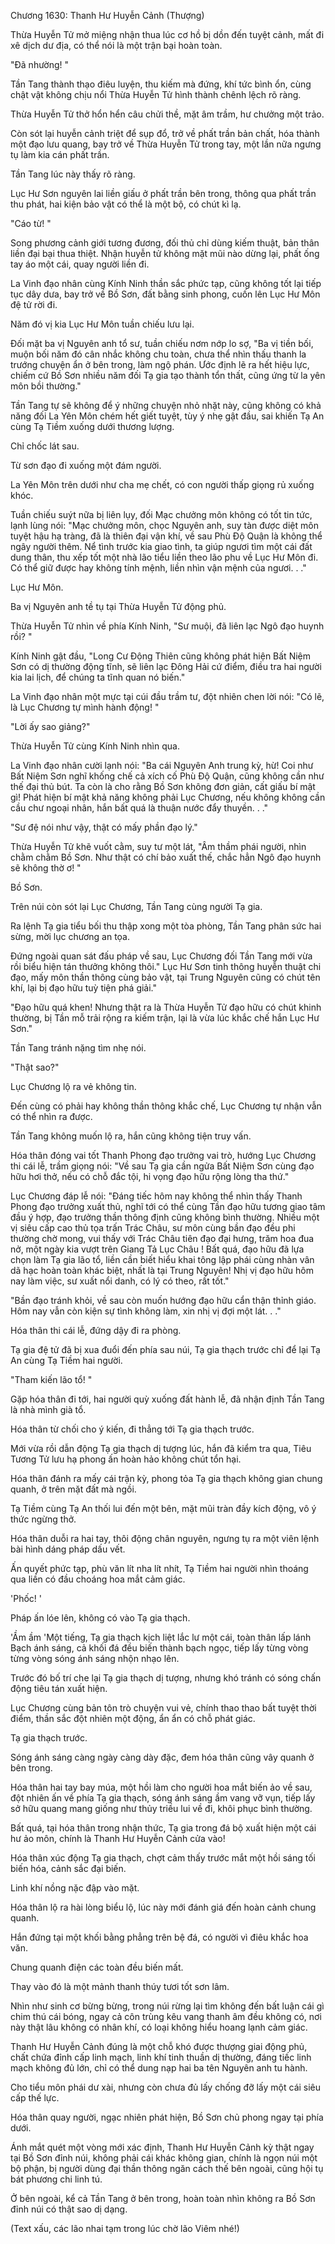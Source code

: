 




Chương 1630: Thanh Hư Huyễn Cảnh (Thượng)


Thừa Huyễn Tử mở miệng nhận thua lúc cơ hồ bị dồn đến tuyệt cảnh, mất đi xê dịch dư địa, có thể nói là một trận bại hoàn toàn.

"Đã nhường! "

Tần Tang thành thạo điêu luyện, thu kiếm mà đứng, khí tức bình ổn, cùng chật vật không chịu nổi Thừa Huyễn Tử hình thành chênh lệch rõ ràng.

Thừa Huyễn Tử thở hổn hển câu chửi thề, mặt âm trầm, hư chưởng một trảo.

Còn sót lại huyễn cảnh triệt để sụp đổ, trở về phất trần bản chất, hóa thành một đạo lưu quang, bay trở về Thừa Huyễn Tử trong tay, một lần nữa ngưng tụ làm kia cán phất trần.

Tần Tang lúc này thấy rõ ràng.

Lục Hư Sơn nguyên lai liền giấu ở phất trần bên trong, thông qua phất trần thu phát, hai kiện bảo vật có thể là một bộ, có chút kì lạ.

"Cáo từ! "

Song phương cảnh giới tương đương, đối thủ chỉ dùng kiếm thuật, bản thân liền đại bại thua thiệt. Nhận huyễn tử không mặt mũi nào dừng lại, phất ống tay áo một cái, quay người liền đi.

La Vinh đạo nhân cùng Kính Ninh thần sắc phức tạp, cũng không tốt lại tiếp tục dây dưa, bay trở về Bồ Sơn, đất bằng sinh phong, cuốn lên Lục Hư Môn đệ tử rời đi.

Năm đó vị kia Lục Hư Môn tuần chiếu lưu lại.

Đối mặt ba vị Nguyên anh tổ sư, tuần chiếu nơm nớp lo sợ, "Ba vị tiền bối, muộn bối năm đó cân nhắc không chu toàn, chưa thể nhìn thấu thanh la trướng chuyện ẩn ở bên trong, làm ngộ phán. Ước định lẽ ra hết hiệu lực, chiếm cứ Bồ Sơn nhiều năm đối Tạ gia tạo thành tổn thất, cũng ứng từ la yên môn bồi thường."

Tần Tang tự sẽ không để ý những chuyện nhỏ nhặt này, cũng không có khả năng đối La Yên Môn chém hết giết tuyệt, tùy ý nhẹ gật đầu, sai khiến Tạ An cùng Tạ Tiềm xuống dưới thương lượng.

Chỉ chốc lát sau.

Từ sơn đạo đi xuống một đám người.

La Yên Môn trên dưới như cha mẹ chết, có con người thấp giọng rủ xuống khóc.

Tuần chiếu suýt nữa bị liên lụy, đối Mạc chưởng môn không có tốt tin tức, lạnh lùng nói: "Mạc chưởng môn, chọc Nguyên anh, suy tàn được diệt môn tuyệt hậu hạ tràng, đã là thiên đại vận khí, về sau Phù Độ Quận là không thể ngây người thêm. Nể tình trước kia giao tình, ta giúp ngươi tìm một cái đất dung thân, thu xếp tốt một nhà lão tiểu liền theo lão phu về Lục Hư Môn đi. Có thể giữ được hay không tính mệnh, liền nhìn vận mệnh của ngươi. . ."

Lục Hư Môn.

Ba vị Nguyên anh tề tụ tại Thừa Huyễn Tử động phủ.

Thừa Huyễn Tử nhìn về phía Kính Ninh, "Sư muội, đã liên lạc Ngô đạo huynh rồi? "

Kính Ninh gật đầu, "Long Cư Động Thiên cũng không phát hiện Bất Niệm Sơn có dị thường động tĩnh, sẽ liên lạc Đông Hải cứ điểm, điều tra hai người kia lai lịch, để chúng ta tĩnh quan nó biến."

La Vinh đạo nhân một mực tại cúi đầu trầm tư, đột nhiên chen lời nói: "Có lẽ, là Lục Chương tự mình hành động! "

"Lời ấy sao giảng?"

Thừa Huyễn Tử cùng Kính Ninh nhìn qua.

La Vinh đạo nhân cười lạnh nói: "Ba cái Nguyên Anh trung kỳ, hừ! Coi như Bất Niệm Sơn nghĩ khống chế cả xích cố Phù Độ Quận, cũng không cần như thế đại thủ bút. Ta còn là cho rằng Bồ Sơn không đơn giản, cất giấu bí mật gì! Phát hiện bí mật khả năng không phải Lục Chương, nếu không không cần cầu chư ngoại nhân, hắn bất quá là thuận nước đẩy thuyền. . ."

"Sư đệ nói như vậy, thật có mấy phần đạo lý."

Thừa Huyễn Tử khẽ vuốt cằm, suy tư một lát, "Âm thầm phái người, nhìn chằm chằm Bồ Sơn. Như thật có chí bảo xuất thế, chắc hẳn Ngô đạo huynh sẽ không thờ ơ! "

Bồ Sơn.

Trên núi còn sót lại Lục Chương, Tần Tang cùng người Tạ gia.

Ra lệnh Tạ gia tiểu bối thu thập xong một tòa phòng, Tần Tang phân sức hai sừng, mời lục chương an tọa.

Đứng ngoài quan sát đấu pháp về sau, Lục Chương đối Tần Tang mới vừa rồi biểu hiện tán thưởng không thôi." Lục Hư Sơn tinh thông huyễn thuật chi đạo, mấy môn thần thông cùng bảo vật, tại Trung Nguyên cũng có chút tên khí, lại bị đạo hữu tuỳ tiện phá giải."

"Đạo hữu quá khen! Nhưng thật ra là Thừa Huyễn Tử đạo hữu có chút khinh thường, bị Tần mỗ trải rộng ra kiếm trận, lại là vừa lúc khắc chế hắn Lục Hư Sơn."

Tần Tang tránh nặng tìm nhẹ nói.

"Thật sao?"

Lục Chương lộ ra vẻ không tin.

Đến cùng có phải hay không thần thông khắc chế, Lục Chương tự nhận vẫn có thể nhìn ra được.

Tần Tang không muốn lộ ra, hắn cũng không tiện truy vấn.

Hóa thân đóng vai tốt Thanh Phong đạo trưởng vai trò, hướng Lục Chương thi cái lễ, trầm giọng nói: "Về sau Tạ gia cần ngửa Bất Niệm Sơn cùng đạo hữu hơi thở, nếu có chỗ đắc tội, hi vọng đạo hữu rộng lòng tha thứ."

Lục Chương đáp lễ nói: "Đáng tiếc hôm nay không thể nhìn thấy Thanh Phong đạo trưởng xuất thủ, nghĩ tới có thể cùng Tần đạo hữu tương giao tâm đầu ý hợp, đạo trưởng thần thông định cũng không bình thường. Nhiều một vị siêu cấp cao thủ tọa trấn Trác Châu, sư môn cùng bần đạo đều phi thường chờ mong, vui thấy với Trác Châu tiên đạo đại hưng, trăm hoa đua nở, một ngày kia vượt trên Giang Tả Lục Châu ! Bất quá, đạo hữu đã lựa chọn làm Tạ gia lão tổ, liền cần biết hiểu khai tông lập phái cùng nhàn vân dã hạc hoàn toàn khác biệt, nhất là tại Trung Nguyên! Nhị vị đạo hữu hôm nay làm việc, sư xuất nổi danh, có lý có theo, rất tốt."

"Bần đạo tránh khỏi, về sau còn muốn hướng đạo hữu cẩn thận thỉnh giáo. Hôm nay vẫn còn kiện sự tình không làm, xin nhị vị đợi một lát. . ."

Hóa thân thi cái lễ, đứng dậy đi ra phòng.

Tạ gia đệ tử đã bị xua đuổi đến phía sau núi, Tạ gia thạch trước chỉ để lại Tạ An cùng Tạ Tiềm hai người.

"Tham kiến lão tổ! "

Gặp hóa thân đi tới, hai người quỳ xuống đất hành lễ, đã nhận định Tần Tang là nhà mình già tổ.

Hóa thân từ chối cho ý kiến, đi thẳng tới Tạ gia thạch trước.

Mới vừa rồi dẫn động Tạ gia thạch dị tượng lúc, hắn đã kiểm tra qua, Tiêu Tương Tử lưu hạ phong ấn hoàn hảo không chút tổn hại.

Hóa thân đánh ra mấy cái trận kỳ, phong tỏa Tạ gia thạch không gian chung quanh, ở trên mặt đất mà ngồi.

Tạ Tiềm cùng Tạ An thối lui đến một bên, mặt mũi tràn đầy kích động, vô ý thức ngừng thở.

Hóa thân duỗi ra hai tay, thôi động chân nguyên, ngưng tụ ra một viên lệnh bài hình dáng pháp dấu vết.

Ấn quyết phức tạp, phù văn lít nha lít nhít, Tạ Tiềm hai người nhìn thoáng qua liền có đầu choáng hoa mắt cảm giác.

'Phốc! '

Pháp ấn lóe lên, không có vào Tạ gia thạch.

'Ầm ầm 'Một tiếng, Tạ gia thạch kịch liệt lắc lư một cái, toàn thân lấp lánh Bạch ánh sáng, cả khối đá đều biến thành bạch ngọc, tiếp lấy từng vòng từng vòng sóng ánh sáng nhộn nhạo lên.

Trước đó bố trí che lại Tạ gia thạch dị tượng, nhưng khó tránh có sóng chấn động tiêu tán xuất hiện.

Lục Chương cùng bản tôn trò chuyện vui vẻ, chính thao thao bất tuyệt thời điểm, thần sắc đột nhiên một động, ẩn ẩn có chỗ phát giác.

Tạ gia thạch trước.

Sóng ánh sáng càng ngày càng dày đặc, đem hóa thân cũng vây quanh ở bên trong.

Hóa thân hai tay bay múa, một hồi làm cho người hoa mắt biến ảo về sau, đột nhiên ấn về phía Tạ gia thạch, sóng ánh sáng ầm vang vỡ vụn, tiếp lấy sở hữu quang mang giống như thủy triều lui về đi, khôi phục bình thường.

Bất quá, tại hóa thân trong nhận thức, Tạ gia trong đá bộ xuất hiện một cái hư ảo môn, chính là Thanh Hư Huyễn Cảnh cửa vào!

Hóa thân xúc động Tạ gia thạch, chợt cảm thấy trước mắt một hồi sáng tối biến hóa, cảnh sắc đại biến.

Linh khí nồng nặc đập vào mặt.

Hóa thân lộ ra hài lòng biểu lộ, lúc này mới đánh giá đến hoàn cảnh chung quanh.

Hắn đứng tại một khối bằng phẳng trên bệ đá, có người vì điêu khắc hoa văn.

Chung quanh điện các toàn đều biến mất.

Thay vào đó là một mảnh thanh thúy tươi tốt sơn lâm.

Nhìn như sinh cơ bừng bừng, trong núi rừng lại tìm không đến bất luận cái gì chim thú cái bóng, ngay cả côn trùng kêu vang thanh âm đều không có, nơi này thật lâu không có nhân khí, có loại không hiểu hoang lạnh cảm giác.

Thanh Hư Huyễn Cảnh đúng là một chỗ khó được thượng giai động phủ, chất chứa đỉnh cấp linh mạch, linh khí tinh thuần dị thường, đáng tiếc linh mạch không đủ lớn, chỉ có thể dung nạp hai ba tên Nguyên anh tu hành.

Cho tiểu môn phái dư xài, nhưng còn chưa đủ lấy chống đỡ lấy một cái siêu cấp thế lực.

Hóa thân quay người, ngạc nhiên phát hiện, Bồ Sơn chủ phong ngay tại phía dưới.

Ánh mắt quét một vòng mới xác định, Thanh Hư Huyễn Cảnh kỳ thật ngay tại Bồ Sơn đỉnh núi, không phải cái khác không gian, chính là ngọn núi một bộ phận, bị người dùng đại thần thông ngăn cách thế bên ngoài, cũng hội tụ bát phương chi linh tú.

Ở bên ngoài, kể cả Tần Tang ở bên trong, hoàn toàn nhìn không ra Bồ Sơn đỉnh núi có thật sao dị dạng.

(Text xấu, các lão nhai tạm trong lúc chờ lão Viêm nhé!)




